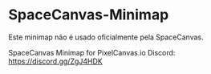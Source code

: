 # SpaceCanvas-Minimap

Este minimap não é usado oficialmente pela SpaceCanvas.

SpaceCanvas Minimap for PixelCanvas.io
Discord: https://discord.gg/ZgJ4HDK
